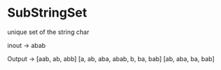 # SubStringSet
unique set of the string char

inout -> abab

Output ->
[aab, ab, abb]
[a, ab, aba, abab, b, ba, bab]
[ab, aba, ba, bab]
